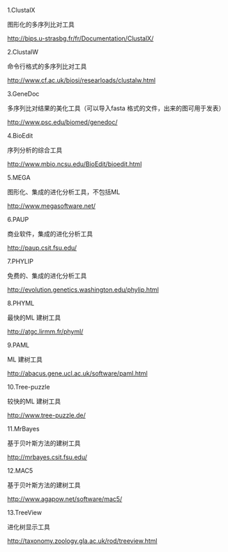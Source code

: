 1.ClustalX

图形化的多序列比对工具

http://bips.u-strasbg.fr/fr/Documentation/ClustalX/

2.ClustalW

命令行格式的多序列比对工具

http://www.cf.ac.uk/biosi/researloads/clustalw.html

3.GeneDoc

多序列比对结果的美化工具（可以导入fasta 格式的文件，出来的图可用于发表）

http://www.psc.edu/biomed/genedoc/

4.BioEdit

序列分析的综合工具

http://www.mbio.ncsu.edu/BioEdit/bioedit.html

5.MEGA

图形化、集成的进化分析工具，不包括ML

http://www.megasoftware.net/

6.PAUP

商业软件，集成的进化分析工具

http://paup.csit.fsu.edu/

7.PHYLIP

免费的、集成的进化分析工具

http://evolution.genetics.washington.edu/phylip.html

8.PHYML

最快的ML 建树工具

http://atgc.lirmm.fr/phyml/

9.PAML

ML 建树工具

http://abacus.gene.ucl.ac.uk/software/paml.html

10.Tree-puzzle

较快的ML 建树工具

http://www.tree-puzzle.de/

11.MrBayes

基于贝叶斯方法的建树工具

http://mrbayes.csit.fsu.edu/

12.MAC5

基于贝叶斯方法的建树工具

http://www.agapow.net/software/mac5/

13.TreeView

进化树显示工具

http://taxonomy.zoology.gla.ac.uk/rod/treeview.html






















